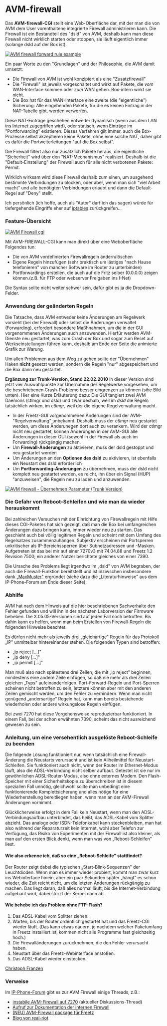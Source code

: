 # AVM-firewall

Das **AVM-firewall-CGI** stellt eine Web-Oberfläche dar, mit der man die
von AVM dem User vorenthaltene integrierte Firewall administrieren kann.
Die Firewall ist ein Bestandteil des "dsld" von AVM, deshalb kann man
diese Firewall nicht wirklich starten oder stoppen, sie läuft eigentlich
immer (solange dsld auf der Box ist).

[![AVM firewall forward rule example](../screenshots/10_md.jpg)](../screenshots/10.jpg)

Ein paar Worte zu den "Grundlagen" und der Philosophie, die AVM damit
umsetzt:

-   Die Firewall von AVM ist wohl konzipiert als eine "Zusatzfirewall"
-   Die "Firewall" ist jeweils vorgeschaltet und wirkt auf Pakete, die
    *vom* WAN-Interface kommen oder *zum* WAN gehen. Box-intern wirkt
    sie nicht.
-   Die Box hat für das WAN-Interface eine zweite (die "eigentliche")
    Sicherung: Alle eingehenden Pakete, für die es keinen Eintrag in der
    NAT-Tabelle gibt, werden verworfen.

Diese NAT-Einträge geschehen entweder dynamisch (wenn aus dem LAN ins
Internet zugegriffen wird), oder statisch, wenn Einträge im
"Portforwarding" existieren. Dieses Verfahren gilt immer, auch die
Box-Prozesse selbst akzeptieren keine Pakete, ohne eine solche NAT,
daher gibt es dafür die Portweiterleitungen "auf die Box selbst".

Die Firewall filtert also nur zusätzlich Pakete heraus, die eigentliche
"Sicherheit" wird über den "NAT-Mechanismus" realisiert. Deshalb ist
die "Default-Einstellung" der Firewall auch für alle nicht verbotenen
Pakete: Permit.

Wirklich wirksam wird diese Firewall deshalb zum einen, um ausgehend
bestimmte Verbindungen zu blocken, oder aber, wenn man sich "viel
Arbeit macht" und alle benötigten Verbindungen erlaubt und dann die
Default-Regel auf "Deny" stellt.

Ich persönlich (ich hoffe, auch als "Autor" darf ich das sagen) würde
für tiefergehende Eingriffe eher auf [iptables](iptables.md)
zurückgreifen...

### Feature-Übersicht

[![AVM Firewall cgi](../screenshots/100_md.jpg)](../screenshots/100.jpg)

Mit AVM-FIREWALL-CGI kann man direkt über eine Weboberfläche Folgendes
tun:

-   Die von AVM vordefinierten Firewallregeln ändern/löschen
-   Eigene Regeln hinzufügen (sehr praktisch um lästiges "nach Hause
    telefonieren" von mancher Software im Router zu unterbinden)
-   Portforwardings erstellen, die auch auf die Fritz selber (0.0.0.0)
    zeigen können.(z.B. für FTP oder webserver Freigaben ins I-Net)

Die Syntax sollte nicht weiter schwer sein, dafür gibt es ja die
Dropdown-Felder.

### Anwendung der geänderten Regeln

Die Tatsache, dass AVM entweder keine Änderungen am Regelwerk vorsieht
(bei der Firewall) oder selbst die Änderungen verwaltet (Forwarding),
erfordert besondere Maßhnahmen, um die in der GUI vorgenommenen
Änderungen auch anzuwenden. Hierfür werden AVM-Dienste neu gestartet,
was zum Crash der Box und sogar zum Reset auf Werkseinstellungen führen
kann, deshalb am Ende der Seite die animierte Grafik zur Warung.

Um allen Problemen aus dem Weg zu gehen sollte der "Übernehmen" Haken
**nicht** gesetzt werden, sondern die Regeln "nur" abgespeichert und
die Box dann neu gestartet.

**Ergänzung zur Trunk-Version, Stand 22.02.2010** In dieser Version sind
jetzt vier Auswahlpunkte zur Übernahme der Regelwerke vorgesehen, um die
beschriebenen Crash-Probleme besser eingrenzen zu können (sihe Bild
unten). Hier eine Kurze Erläuterung dazu:
Die GUI tangiert zwei AVM Daemons (ctlmgr und dsld) und zwar deshalb,
weil im *dsld* die Regeln tatsächlich wirken, im *ctlmgr*, weil der die
eigene Regelverwaltung macht.

-   In der Freetz-GUI vorgenommenen Änderungen sind der
    AVM-"Regelverwaltung" unbekannt. Deshalb muss der *ctlmgr* neu
    gestartet werden, um diese Änderunegen dort auch zu verankern. Wird
    der ctlmgr nicht neu gestartet, können Änderungen in der AVM-GUI
    alle Änderungen in dieser GUI (sowohl in der Firewall als auch im
    Forwarding) rückgängig machen.
-   Um **Firewall-Änderungen** zu aktivieren, muss der dsld gestoppt und
    neu gestartet werden
-   Um Änderungen an den **Optionen des dsld** zu aktivieren, ist
    ebenfalls ein Neustart des dsld erforderlich
-   Um **Portforwarding-Änderungen** zu übernehmen, muss der dsld nicht
    komplett neu gestartet werden, es reicht, ihn über ein Signal (HUP)
    "anzuweisen", die Regeln neu zu laden und anzuwenden.

[![AVM firewall - Übernehmen Parameter (Trunk Version)](../screenshots/145_md.png)](../screenshots/145.png)

### Die Gefahr von Reboot-Schleifen und wie man da wieder herauskommt

Bei zahlreichen Versuchen mit der Einrichtung von Firewallregeln mit
Hilfe dieses CGI-Paketes hat sich gezeigt, daß man die Box bei
umfangreichen Änderungen dazu bringen kann, immer wieder neu zu starten.
Das geschieht auch bei völlig legitimen Regeln und scheint mit dem
Umfang des Regelsatzes zusammenzuhängen. Subjektiv erscheinen mir
Portsperren unkritischer als IP-Bereichssperren über Subnetzadressen und
-Masken. Aufgetreten ist das bei mir auf einer 7270v3 mit 74.04.88 und
Freetz 1.2 Revision 7500; ein anderer Nutzer berichtete gleiches von
einer 7390.

Die Ursache des Problems liegt irgendwo im „dsld" von AVM begraben, der
auch die Firewall-Funktion bereitstellt und ist inziwschen insbesondere
dank
[„MaxMuster"](http://www.ip-phone-forum.de/member.php?u=62478)
ergründet (siehe dazu die „Literaturhinweise" aus dem IP-Phone-Forum am
Ende dieser Seite).

### Abhilfe

AVM hat nach dem Hinweis auf die hier beschriebenen Sachverhalte den
Fehler gefunden und will ihn in der nächsten Laborversion der Firmware
beheben. Die X.05.05-Versionen sind auf jeden Fall noch betroffen. Bis
dahin kann es helfen, wenn man beim Erstellen von Firewall-Regeln die
folgenden Hinweise beachtet.

Es dürfen nicht mehr als jeweils drei „gleichartige" Regeln für das
Protokoll „IP" unmittelbar hintereinander stehen. Die folgenden Typen
sind betroffen:

-   „ip reject [...]"
-   „ip deny [...]"
-   „ip permit [...]"

Man muß also nach spätestens drei Zeilen, die mit „ip reject" beginnen,
mindestens eine andere Zeile einfügen, so daß nie mehr als drei Zeilen
gleichen „Typs" aufeinanderfolgen. Port-Forward-Regeln und Port-Sperren
scheinen nicht betroffen zu sein, letztere können aber mit den anderen
Zeilen gemischt werden, um den Fehler zu verhindern. Wenn man nicht
genügend „andersartige" Regeln hat, kann man bereits bestehende
wiederholen oder andere wirkungslose Regeln einfügen.

Bei zwei 7270 hat diese Vorgehensweise reproduzierbar funktioniert. In
einem Fall, bei der schon erwähnten 7390, scheint das nicht ausreichend
gewesen zu sein.

### Anleitung, um eine versehentlich ausgelöste Reboot-Schleife zu beenden

Die folgende Lösung funktioniert nur, wenn tatsächlich eine
Firewall-Änderung die Neustarts verursacht und ist kein Allheilmittel
für Neustart-Schleifen. Sie funktioniert auch nicht, wenn der Router im
Ethernet-Modus läuft, also die ADSL-Verbindung nicht selber aufbaut.
Getestet ist sie nur im gewöhnlichen ADSL-Router-Modus, also ohne
externes Modem. Den Flash-Speicher mit einer Sicherheitskopie zu
überschreiben ist in diesem speziallen Fall unnötig, gleichwohl sollte
man unbedingt eine funktionierende Komplettsicherung und alles nötige
für eine Wiederherstellung bereitliegen haben, wenn man an der
AVM-Firewall Änderungen vornimmt.

Glücklicherweise erfolgt in dem Fall kein Neustart, wenn man den
ADSL-Verbindungsaufbau unterbindet, das heißt, das ADSL-Kabel vom
Splitter abzieht. Das analoge oder ISDN-Telefonkabel kann
steckenbleiben, man hat also während der Reparaturzeit kein Internet,
wohl aber Telefon zur Verfügung, das Risiko von Experimenten mit der
Firewall ist also kleiner, als man auf den ersten Blick denkt, wenn man
was von „Reboot-Schleifen" liest.

#### Wie also erkenne ich, daß so eine „Reboot-Schleife" stattfindet?

Der Router zeigt dabei die typischen „Start-Blink-Sequenzen" der
Leuchtdioden. Wenn man es immer wieder probiert, kommt man zwar kurz ins
Webinterface hinein, aber ein paar Sekunden später „hängt" es schon
wieder, die Zeit reicht nicht, um die letzten Änderungen rückgängig zu
machen. Das liegt daran, daß alles normal läuft, bis die
Internet-Verbindung aufgebaut wird, dabei stürzt der Kernel dann ab.

#### Wie behebe ich das Problem ohne FTP-Flash?

1.  Das ADSL-Kabel vom Splitter ziehen.
2.  Warten, bis der Router ordentlich gestartet hat und das Freetz-CGI
    wieder läuft. (Das kann etwas dauern, je nachdem welcher Paketumfang
    in Freetz installiert ist, kommen nicht alle Programme fast
    gleichzeitig hoch.)
3.  Die Firewalländerungen zurücknehmen, die den Fehler verursacht
    haben.
4.  Neustart über das Freetz-Webinterface anstoßen.
5.  Das ADSL-Kabel wieder einstecken.

[Christoph
Franzen](http://www.ip-phone-forum.de/member.php?u=121255)

### Verweise

Im [IP-Phone-Forum](http://www.ip-phone-forum.de)
gibt es zur AVM Firewall einige Threads, z.B.:

-   [instabile AVM-Firewall auf
    7270](http://www.ip-phone-forum.de/showthread.php?t=238901)
    (aktueller Diskussions-Thread)
-   [Aufruf zur Dokumentation der internen
    Firewall](http://www.ip-phone-forum.de/showthread.php?t=156778)
-   [(NEU) AVM-Firewall package für
    Freetz](http://www.ip-phone-forum.de/showthread.php?t=159802)
-   [Blog von
    real-riot](http://www.realriot.de/2007/05/die-interne-fritzbox-stateful-firewall_30.html)

